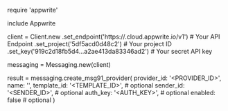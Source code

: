 require 'appwrite'

include Appwrite

client = Client.new
    .set_endpoint('https://<REGION>.cloud.appwrite.io/v1') # Your API Endpoint
    .set_project('5df5acd0d48c2') # Your project ID
    .set_key('919c2d18fb5d4...a2ae413da83346ad2') # Your secret API key

messaging = Messaging.new(client)

result = messaging.create_msg91_provider(
    provider_id: '<PROVIDER_ID>',
    name: '<NAME>',
    template_id: '<TEMPLATE_ID>', # optional
    sender_id: '<SENDER_ID>', # optional
    auth_key: '<AUTH_KEY>', # optional
    enabled: false # optional
)
